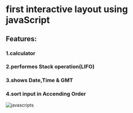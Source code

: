 # first interactive layout using javaScript
## Features:
### 1.calculator
### 2.performes Stack operation(LIFO)
### 3.shows Date,Time & GMT
### 4.sort input in Accending Order
![javascripts](https://user-images.githubusercontent.com/53833750/99645126-d438d780-2a74-11eb-968b-3dd8557d1e29.jpg)
